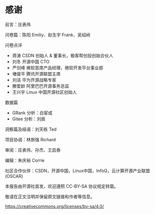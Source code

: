 # 感谢

前言：庄表伟

问卷篇：陈阳 Emiliy、赵生宇 Frank、吴绍岭

问卷点评
- 蒋涛        CSDN 创始人 & 董事长，极客帮创投创始合伙人
- 刘冬        开源中国 CTO
- 严剑峰     微软首席产品经理，微软开发平台事业部
- 堵俊平     腾讯开源联盟主席
- 刘洁         华为开源战略专家
- 滕爱龄     阿里巴巴开源事务总监
- 王兴宇     Linux 中国开源社区创始人

数据篇
- GRank 分析：白宦成
- Gitee 分析：刘辰

洞察篇及结语：刘天栋 Ted

项目协调：林旅强 Richard

审阅：庄表伟、孙杰、王启泰

编辑：朱庆裕 Corrie

社区合作伙伴：CSDN，开源中国，Linux中国，InfoQ，云计算开源产业联盟 (OSCAR)

本报告由开源社首发，欢迎遵照 CC-BY-SA 协议规定转载。

敬请在正文注明并保留原文链接和作者等信息。

https://creativecommons.org/licenses/by-sa/4.0/